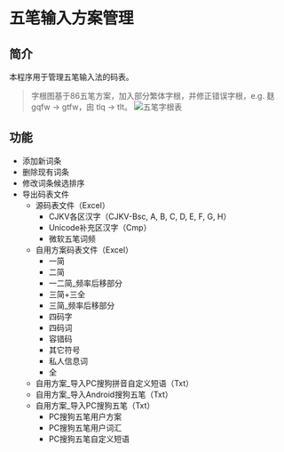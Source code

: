 # 五笔输入方案管理
## 简介
本程序用于管理五笔输入法的码表。

> 字根图基于86五笔方案，加入部分繁体字根，并修正错误字根，e.g. 麸 gqfw $\to$ gtfw，囱 tlq $\to$ tlt。
![五笔字根表](./images/images/wubiRadicals_86_加入繁体字根_易读版.jpg)

## 功能
- 添加新词条
- 删除现有词条
- 修改词条候选排序
- 导出码表文件
    - 源码表文件（Excel）
        - CJKV各区汉字（CJKV-Bsc, A, B, C, D, E, F, G, H）
        - Unicode补充区汉字（Cmp）
        - 微软五笔词频
    - 自用方案码表文件（Excel）
        - 一简
        - 二简
        - 一二简_频率后移部分
        - 三简+三全
        - 三简_频率后移部分
        - 四码字
        - 四码词
        - 容错码
        - 其它符号
        - 私人信息词
        - 全
    - 自用方案_导入PC搜狗拼音自定义短语（Txt）
    - 自用方案_导入Android搜狗五笔（Txt）
    - 自用方案_导入PC搜狗五笔（Txt）
        - PC搜狗五笔用户方案
        - PC搜狗五笔用户词汇
        - PC搜狗五笔自定义短语
